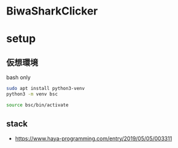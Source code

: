 # BiwaSharkClicker

# setup
## 仮想環境
bash only
```bash
sudo apt install python3-venv
python3 -m venv bsc

source bsc/bin/activate
```

## stack
- https://www.haya-programming.com/entry/2019/05/05/003311
